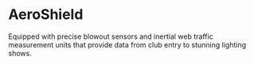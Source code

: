 AeroShield
===========

Equipped with precise blowout sensors and inertial web traffic measurement units that provide data from club entry to stunning lighting shows.
